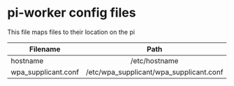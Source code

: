 # pi-worker config files
This file maps files to their location on the pi

| Filename      | Path      | 
| ------------- |:-------------:| 
| hostname      | /etc/hostname |   
| wpa_supplicant.conf | /etc/wpa_supplicant/wpa_supplicant.conf |
